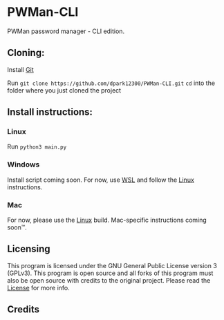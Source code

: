 # PWMan-CLI
PWMan password manager -  CLI edition.

## Cloning:
Install [Git](https://git-scm.com/)

Run `git clone https://github.com/dpark12300/PWMan-CLI.git`
`cd` into the folder where you just cloned the project

## Install instructions:

### Linux
Run `python3 main.py`

### Windows
Install script coming soon. For now, use [WSL](https://docs.microsoft.com/en-us/windows/wsl/about) and follow the [Linux](https://github.com/dpark12300/PWMan-CLI/blob/main/README.md#linux) instructions.

### Mac
For now, please use the [Linux](https://github.com/dpark12300/PWMan-CLI/blob/main/README.md#linux) build. Mac-specific instructions coming soon™️.

## Licensing
This program is licensed under the GNU General Public License version 3 (GPLv3). This program is open source and all forks of this program must also be open source with credits to the original project. Please read the [License](LICENSE) for more info.

## Credits
